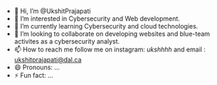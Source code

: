 - 👋 Hi, I’m @UkshitPrajapati
- 👀 I’m interested in Cybersecurity and Web development.
- 🌱 I’m currently learning Cybersecurity and cloud technologies.
- 💞️ I’m looking to collaborate on developing websites and blue-team activites as a cybersecurity analyst.
- 📫 How to reach me follow me on instagram: _ukshhhh_  and email : ukshitprajapati@dal.ca
- 😄 Pronouns: ...
- ⚡ Fun fact: ...

<!---
UkshitPrajapati/UkshitPrajapati is a ✨ special ✨ repository because its `README.md` (this file) appears on your GitHub profile.
You can click the Preview link to take a look at your changes.
--->
